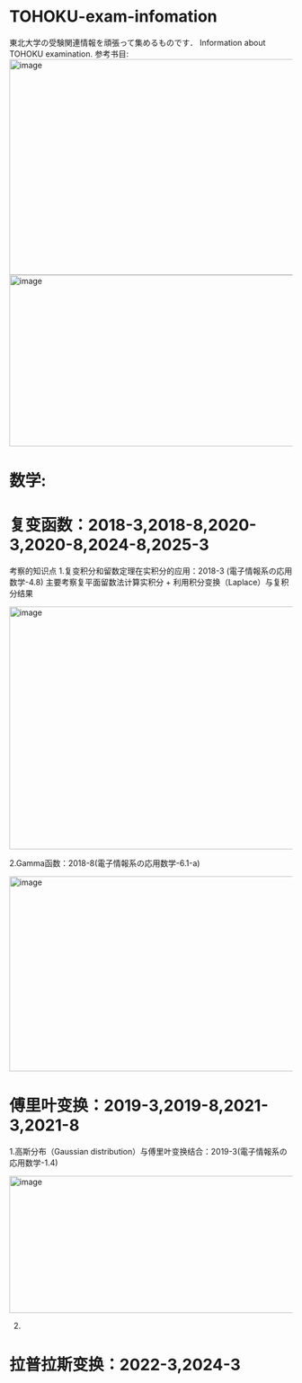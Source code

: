 # TOHOKU-exam-infomation
東北大学の受験関連情報を頑張って集めるものです．
Information about TOHOKU examination. 
参考书目:
<img width="1187" height="384" alt="image" src="https://github.com/user-attachments/assets/48ace2c5-a8f2-436e-bdf0-1976dbda8e5b" />
<img width="1182" height="305" alt="image" src="https://github.com/user-attachments/assets/f07c39e2-dcb5-4944-9d45-fb4f4325e8a3" />
# 数学:
# 复变函数：2018-3,2018-8,2020-3,2020-8,2024-8,2025-3
考察的知识点
1.复变积分和留数定理在实积分的应用：2018-3 (電子情報系の応用数学-4.8)
主要考察复平面留数法计算实积分 + 利用积分变换（Laplace）与复积分结果

<img width="721" height="432" alt="image" src="https://github.com/user-attachments/assets/04fbee01-582a-47b2-ac53-276e803529bd" />

2.Gamma函数：2018-8(電子情報系の応用数学-6.1-a)

<img width="644" height="347" alt="image" src="https://github.com/user-attachments/assets/6adb70a0-19bf-431e-b7ad-bd90665abf74" />

# 傅里叶变换：2019-3,2019-8,2021-3,2021-8
1.高斯分布（Gaussian distribution）与傅里叶变换结合：2019-3(電子情報系の応用数学-1.4)

<img width="884" height="244" alt="image" src="https://github.com/user-attachments/assets/dca96af2-eb3b-492e-a7e6-dc0a8b75bf32" />

2.
# 拉普拉斯变换：2022-3,2024-3
